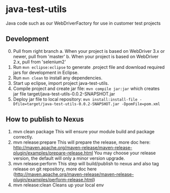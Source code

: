 # java-test-utils
Java code such as our WebDriverFactory for use in customer test projects

## Development
0. Pull from right branch
 a. When your project is based on WebDriver 3.x or newer, pull from 'master'
 b. When your project is based on WebDriver 2.x, pull from 'selenium2'
1. Run `mvn eclipse:eclipse` to generate .project file and download required jars
for development in Eclipse.
2. Run `mvn clean` to install any dependencies.
3. Start up eclipse, import project java-test-utils.
4. Compile project and create jar file:
`mvn compile jar:jar` which creates jar file target/java-test-utils-0.0.2-SNAPSHOT.jar
5. Deploy jar file to local repository:
`mvn install:install-file -Dfile=target/java-test-utils-0.0.2-SNAPSHOT.jar -DpomFile=pom.xml`

## How to publish to Nexus
1. mvn clean package
    This will ensure your module build and package correctly.
2. mvn release:prepare
    This will prepare the release, more doc here:
    http://maven.apache.org/maven-release/maven-release-plugin/examples/prepare-release.html
    You may choose your release version, the default will only a minor version upgrade.
3. mvn release:perform
    This step will build/publish to nexus and also tag release on git repository, more doc here
    (http://maven.apache.org/maven-release/maven-release-plugin/examples/perform-release.html)
4. mvn release:clean
    Cleans up your local env